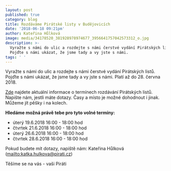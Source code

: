 ```yaml
---
layout: post
published: true
category: blog
title: Rozdáváme Pirátské listy v Budějovicích
date: '2018-06-18 09:21pm'
author: Kateřina Hůlková
image: media/34178520_381928978974677_3956641757042573312_o.jpg
description: >-
  Vyražte s námi do ulic a rozdejte s námi čerstvé vydání Pirátských listů.
  Pojďte s námi ukázat, že jsme tady a vy jste s námi.
tags: ' '
---
```

Vyražte s námi do ulic a rozdejte s námi čerstvé vydání Pirátských listů. Pojďte s námi ukázat, že jsme tady a vy jste s námi.
Platí až do 28. června 2018. 

[Zde](https://www.facebook.com/events/531317333936656/?active_tab=discussion) najdete aktuální informace o termínech rozdávání Pirátských listů. Napište nám, jestli máte dotazy. Časy a místo je možné dohodnout i jinak. Můžeme jít pěšky i na kolech. 

**Hledáme možná právě tebe pro tyto volné termíny:**

* úterý 19.6.2018 16:00 - 18:00 hod
* čtvrtek 21.6.2018 16:00 - 18:00 hod
* úterý 26.6.2018 16:00 - 18:00 hod
* čtvrtek 28.6.2018 16:00 - 18:00 hod

Pokud budete mít dotazy, napiště nám: Kateřina Hůlková (<mailto:katka.hulkova@pirati.cz>)

Těšíme se na vás - vaši Piráti
